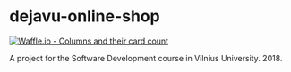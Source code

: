 # dejavu-online-shop
[![Waffle.io - Columns and their card count](https://badge.waffle.io/c5406b7fb9cba2d5c9eca56dfaacc69b02ed18edc83e2f2e7cf8b7754fd815b9.svg?columns=all)](https://waffle.io/gerdasml/dejavu-online-shop) 

A project for the Software Development course in Vilnius University. 2018.

